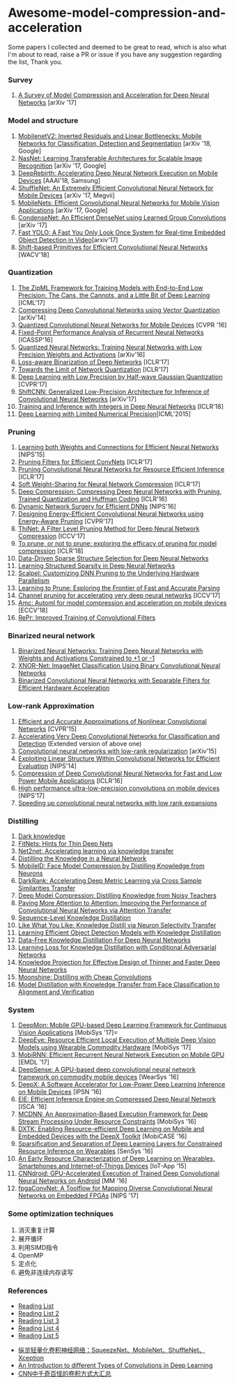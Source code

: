 # Awesome-model-compression-and-acceleration

Some papers I collected and deemed to be great to read, which is also what I'm about to read, raise a PR or issue if you have any suggestion regarding the list, Thank you.


### Survey

1. [A Survey of Model Compression and Acceleration for Deep Neural Networks](https://arxiv.org/abs/1710.09282) [arXiv '17]

### Model and structure

1. [MobilenetV2: Inverted Residuals and Linear Bottlenecks: Mobile Networks for
Classification, Detection and Segmentation](https://arxiv.org/pdf/1801.04381.pdf) [arXiv '18, Google]
1. [NasNet: Learning Transferable Architectures for Scalable Image Recognition](https://arxiv.org/pdf/1707.07012.pdf) [arXiv '17, Google]
1. [DeepRebirth: Accelerating Deep Neural Network Execution on Mobile Devices](https://arxiv.org/abs/1708.04728) [AAAI'18, Samsung]
1. [ShuffleNet: An Extremely Efficient Convolutional Neural Network for Mobile Devices](https://arxiv.org/abs/1707.01083) [arXiv '17, Megvii]
1. [MobileNets: Efficient Convolutional Neural Networks for Mobile Vision Applications](https://arxiv.org/abs/1704.04861) [arXiv '17, Google]
1. [CondenseNet: An Efficient DenseNet using Learned Group Convolutions](https://arxiv.org/abs/1711.09224) [arXiv '17]
1. [Fast YOLO: A Fast You Only Look Once System for Real-time Embedded Object Detection in Video](https://arxiv.org/abs/1709.05943)[arxiv'17]
1. [Shift-based Primitives for Efficient Convolutional Neural Networks](https://arxiv.org/pdf/1809.08458) [WACV'18]


### Quantization

1. [The ZipML Framework for Training Models with End-to-End Low Precision: The Cans, the Cannots, and a Little Bit of Deep Learning](https://arxiv.org/abs/1611.05402) [ICML'17]
1. [Compressing Deep Convolutional Networks using Vector Quantization](https://arxiv.org/abs/1412.6115) [arXiv'14]
1. [Quantized Convolutional Neural Networks for Mobile Devices](https://arxiv.org/abs/1512.06473) [CVPR '16]
1. [Fixed-Point Performance Analysis of Recurrent Neural Networks](https://arxiv.org/abs/1512.01322) [ICASSP'16]
1. [Quantized Neural Networks: Training Neural Networks with Low Precision Weights and Activations](https://arxiv.org/abs/1609.07061) [arXiv'16]
1. [Loss-aware Binarization of Deep Networks](https://arxiv.org/abs/1611.01600) [ICLR'17]
1. [Towards the Limit of Network Quantization](https://arxiv.org/abs/1612.01543) [ICLR'17]
1. [Deep Learning with Low Precision by Half-wave Gaussian Quantization](https://arxiv.org/abs/1702.00953) [CVPR'17]
1. [ShiftCNN: Generalized Low-Precision Architecture for Inference of Convolutional Neural Networks](https://arxiv.org/abs/1706.02393) [arXiv'17]
1. [Training and Inference with Integers in Deep Neural Networks](https://openreview.net/forum?id=HJGXzmspb) [ICLR'18]
1. [Deep Learning with Limited Numerical Precision](https://arxiv.org/abs/1502.02551)[ICML'2015]


### Pruning

1. [Learning both Weights and Connections for Efficient Neural Networks](https://arxiv.org/abs/1506.02626) [NIPS'15]
2. [Pruning Filters for Efficient ConvNets](https://arxiv.org/abs/1608.08710) [ICLR'17]
3. [Pruning Convolutional Neural Networks for Resource Efficient Inference](https://arxiv.org/abs/1611.06440) [ICLR'17]
4. [Soft Weight-Sharing for Neural Network Compression](https://arxiv.org/abs/1702.04008) [ICLR'17]
5. [Deep Compression: Compressing Deep Neural Networks with Pruning, Trained Quantization and Huffman Coding](https://arxiv.org/abs/1510.00149) [ICLR'16]
6. [Dynamic Network Surgery for Efficient DNNs](https://arxiv.org/abs/1608.04493) [NIPS'16]
7. [Designing Energy-Efficient Convolutional Neural Networks using Energy-Aware Pruning](https://arxiv.org/abs/1611.05128) [CVPR'17]
8. [ThiNet: A Filter Level Pruning Method for Deep Neural Network Compression](https://arxiv.org/abs/1707.06342) [ICCV'17]
9. [To prune, or not to prune: exploring the efficacy of pruning for model compression](https://arxiv.org/abs/1710.01878) [ICLR'18]
1. [Data-Driven Sparse Structure Selection for Deep Neural Networks](https://arxiv.org/pdf/1707.01213.pdf)
2. [Learning Structured Sparsity in Deep Neural Networks](https://arxiv.org/pdf/1608.03665.pdf)
3. [Scalpel: Customizing DNN Pruning to the Underlying Hardware Parallelism](http://www-personal.umich.edu/~jiecaoyu/papers/jiecaoyu-isca17.pdf)
4. [Learning to Prune: Exploring the Frontier of Fast and Accurate Parsing](http://www.cs.jhu.edu/~jason/papers/vieira+eisner.tacl17.pdf)
5. [Channel pruning for accelerating very deep neural networks](http://openaccess.thecvf.com/content_ICCV_2017/papers/He_Channel_Pruning_for_ICCV_2017_paper.pdf) [ICCV'17]
6. [Amc: Automl for model compression and acceleration on mobile devices](http://openaccess.thecvf.com/content_ECCV_2018/papers/Yihui_He_AMC_Automated_Model_ECCV_2018_paper.pdf) [ECCV'18]
7. [RePr: Improved Training of Convolutional Filters](https://arxiv.org/pdf/1811.07275.pdf)

### Binarized neural network

1. [Binarized Neural Networks: Training Deep Neural Networks with Weights and Activations Constrained to +1 or -1](https://arxiv.org/pdf/1602.02830.pdf)
2. [XNOR-Net: ImageNet Classification Using Binary Convolutional Neural Networks](https://arxiv.org/pdf/1603.05279.pdf)
3. [Binarized Convolutional Neural Networks with Separable Filters for Efficient Hardware Acceleration](https://arxiv.org/pdf/1707.04693.pdf)

### Low-rank Approximation

1. [Efficient and Accurate Approximations of Nonlinear Convolutional Networks](https://arxiv.org/abs/1411.4229) [CVPR'15]
2. [Accelerating Very Deep Convolutional Networks for Classification and Detection](https://arxiv.org/abs/1505.06798) (Extended version of above one)
3. [Convolutional neural networks with low-rank regularization](https://arxiv.org/abs/1511.06067) [arXiv'15]
4. [Exploiting Linear Structure Within Convolutional Networks for Efficient Evaluation](https://arxiv.org/abs/1404.0736) [NIPS'14]
5. [Compression of Deep Convolutional Neural Networks for Fast and Low Power Mobile Applications](https://arxiv.org/abs/1511.06530) [ICLR'16]
6. [High performance ultra-low-precision convolutions on mobile devices](https://arxiv.org/abs/1712.02427) [NIPS'17]
7. [Speeding up convolutional neural networks with low rank expansions](http://www.robots.ox.ac.uk/~vgg/publications/2014/Jaderberg14b/jaderberg14b.pdf)

### Distilling

1. [Dark knowledge](http://www.ttic.edu/dl/dark14.pdf)
2. [FitNets: Hints for Thin Deep Nets](https://arxiv.org/pdf/1412.6550.pdf)
3. [Net2net: Accelerating learning via knowledge transfer]()
4. [Distilling the Knowledge in a Neural Network](https://arxiv.org/abs/1503.02531)
5. [MobileID: Face Model Compression by Distilling Knowledge from Neurons](https://www.aaai.org/ocs/index.php/AAAI/AAAI16/paper/view/11977)
6. [DarkRank: Accelerating Deep Metric Learning via Cross Sample Similarities Transfer](https://arxiv.org/pdf/1707.01220.pdf)
7. [Deep Model Compression: Distilling Knowledge from Noisy Teachers](https://arxiv.org/pdf/1610.09650.pdf)
8. [Paying More Attention to Attention: Improving the Performance of Convolutional Neural Networks via Attention Transfer](https://arxiv.org/pdf/1612.03928.pdf)
9. [Sequence-Level Knowledge Distillation](https://arxiv.org/pdf/1606.07947.pdf)
1. [Like What You Like: Knowledge Distill via Neuron Selectivity Transfer](https://arxiv.org/pdf/1707.01219.pdf)
2. [Learning Efficient Object Detection Models with Knowledge Distillation](http://papers.nips.cc/paper/6676-learning-efficient-object-detection-models-with-knowledge-distillation.pdf)
3. [Data-Free Knowledge Distillation For Deep Neural Networks](https://arxiv.org/pdf/1710.07535.pdf)
4. [Learning Loss for Knowledge Distillation with Conditional Adversarial Networks](https://arxiv.org/pdf/1709.00513.pdf)
5. [Knowledge Projection for Effective Design of Thinner and Faster Deep Neural Networks](https://arxiv.org/pdf/1710.09505.pdf)
6. [Moonshine: Distilling with Cheap Convolutions](https://arxiv.org/pdf/1711.02613.pdf)
7. [Model Distillation with Knowledge Transfer from Face Classification to Alignment and Verification](https://arxiv.org/pdf/1709.02929.pdf)

### System

1. [DeepMon: Mobile GPU-based Deep Learning Framework for Continuous Vision Applications](https://www.sigmobile.org/mobisys/2017/accepted.php) [MobiSys '17]=
2. [DeepEye: Resource Efficient Local Execution of Multiple Deep Vision Models using Wearable Commodity Hardware](http://fahim-kawsar.net/papers/Mathur.MobiSys2017-Camera.pdf) [MobiSys '17]
3. [MobiRNN: Efficient Recurrent Neural Network Execution on Mobile GPU](https://arxiv.org/abs/1706.00878) [EMDL '17]
4. [DeepSense: A GPU-based deep convolutional neural network framework on commodity mobile devices](http://ink.library.smu.edu.sg/cgi/viewcontent.cgi?article=4278&context=sis_research) [WearSys '16]
5. [DeepX: A Software Accelerator for Low-Power Deep Learning Inference on Mobile Devices](http://niclane.org/pubs/deepx_ipsn.pdf) [IPSN '16]
6. [EIE: Efficient Inference Engine on Compressed Deep Neural Network](https://arxiv.org/abs/1602.01528) [ISCA '16]
7. [MCDNN: An Approximation-Based Execution Framework for Deep Stream Processing Under Resource Constraints](http://haneul.github.io/papers/mcdnn.pdf) [MobiSys '16]
8. [DXTK: Enabling Resource-efficient Deep Learning on Mobile and Embedded Devices with the DeepX Toolkit](http://niclane.org/pubs/dxtk_mobicase.pdf) [MobiCASE '16]
9. [Sparsification and Separation of Deep Learning Layers for Constrained Resource Inference on Wearables](http://niclane.org/pubs/sparsesep_sensys.pdf) [SenSys ’16]
1. [An Early Resource Characterization of Deep Learning on Wearables, Smartphones and Internet-of-Things Devices](http://niclane.org/pubs/iotapp15_early.pdf) [IoT-App ’15]
2. [CNNdroid: GPU-Accelerated Execution of Trained Deep Convolutional Neural Networks on Android](https://arxiv.org/abs/1511.07376) [MM '16]
3. [fpgaConvNet: A Toolflow for Mapping Diverse Convolutional Neural Networks on Embedded FPGAs](https://arxiv.org/abs/1711.08740) [NIPS '17]


### Some optimization techniques

1. 消灭重复计算
2. 展开循环
3. 利用SIMD指令
4. OpenMP
5. 定点化
6. 避免非连续内存读写

### References


- [Reading List](http://slazebni.cs.illinois.edu/spring17/reading_lists.html)
- [Reading List 2](https://github.com/jiecaoyu/reading_list)
- [Reading List 3](http://slazebni.cs.illinois.edu/spring17/cs598_topics.pdf)
- [Reading List 4](https://github.com/csarron/emdl)
- [Reading List 5](https://github.com/sun254/awesome-model-compression-and-acceleration)
* [纵览轻量化卷积神经网络：SqueezeNet、MobileNet、ShuffleNet、Xception](https://www.jiqizhixin.com/articles/2018-01-08-6)  
* [An Introduction to different Types of Convolutions in Deep Learning](https://towardsdatascience.com/types-of-convolutions-in-deep-learning-717013397f4d)  
* [CNN中千奇百怪的卷积方式大汇总](https://zhuanlan.zhihu.com/p/29367273)



